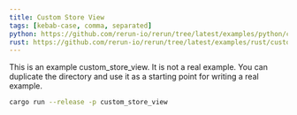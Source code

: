 ```yaml
---
title: Custom Store View
tags: [kebab-case, comma, separated]
python: https://github.com/rerun-io/rerun/tree/latest/examples/python/custom_store_view/main.py
rust: https://github.com/rerun-io/rerun/tree/latest/examples/rust/custom_store_view/src/main.rs
---
```


<!--
Place a screenshot in place of this comment
Use `just upload --help` for instructions
-->

This is an example custom_store_view. It is not a real example. You can duplicate the directory and use it as a starting point for writing a real example.

```bash
cargo run --release -p custom_store_view
```

